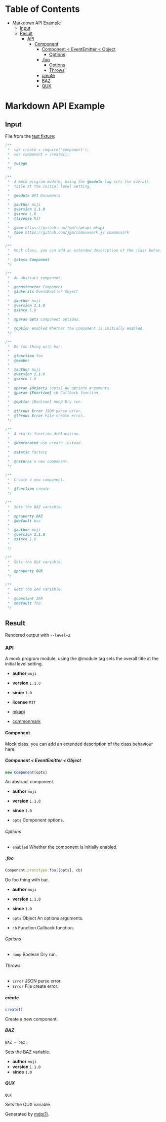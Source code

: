 Table of Contents
=================

* [Markdown API Example](#markdown-api-example)
  * [Input](#input)
  * [Result](#result)
    * [API](#api)
      * [Component](#component)
        * [Component < EventEmitter < Object](#component-eventemitter-object)
          * [Options](#options)
        * [.foo](#foo)
          * [Options](#options-1)
          * [Throws](#throws)
        * [create](#create)
        * [BAZ](#baz)
        * [QUX](#qux)

Markdown API Example
====================

## Input

File from the [test fixture](https://github.com/tmpfs/mkapi/blob/master/test/spec/full.js):

```javascript
/**
 *  var create = require('component');
 *  var component = create();
 *
 *  @usage
 */

/**
 *  A mock program module, using the @module tag sets the overall 
 *  title at the initial level setting.
 *
 *  @module API Documents
 *
 *  @author muji
 *  @version 1.1.0
 *  @since 1.0
 *  @license MIT
 *
 *  @see https://github.com/tmpfs/mkapi mkapi
 *  @see https://github.com/jgm/commonmark.js commonmark
 */

/**
 *  Mock class, you can add an extended description of the class behaviour here.
 *
 *  @class Component
 */

/**
 *  An abstract component.
 *
 *  @constructor Component
 *  @inherits EventEmitter Object
 *
 *  @author muji
 *  @version 1.1.0
 *  @since 1.0
 *
 *  @param opts Component options.
 *
 *  @option enabled Whether the component is initially enabled.
 */

/** 
 *  Do foo thing with bar.
 *
 *  @function foo
 *  @member
 *
 *  @author muji
 *  @version 1.1.0
 *  @since 1.0
 *
 *  @param {Object} [opts] An options arguments.
 *  @param {Function} cb Callback function.
 *
 *  @option {Boolean} noop Dry run.
 *
 *  @throws Error JSON parse error.
 *  @throws Error File create error.
 */

/**
 *  A static function declaration.
 *
 *  @deprecated use create instead.
 *  
 *  @static factory
 *
 *  @returns a new component.
 */

/**
 *  Create a new component.
 *
 *  @function create
 */

/**
 *  Sets the BAZ variable.
 *
 *  @property BAZ
 *  @default baz
 *
 *  @author muji
 *  @version 1.1.0
 *  @since 1.0
 *
 */

/**
 *  Sets the QUX variable.
 *
 *  @property QUX
 */

/**
 *  Gets the ZAR variable.
 *
 *  @constant ZAR
 *  @default foo
 */
```

## Result

Rendered output with `--level=2`:

### API

A mock program module, using the @module tag sets the overall
title at the initial level setting.

* **author** `muji`
* **version** `1.1.0`
* **since** `1.0`
* **license** `MIT`


* [mkapi](https://github.com/tmpfs/mkapi)


* [commonmark](https://github.com/jgm/commonmark.js)

#### Component

Mock class, you can add an extended description of the class behaviour here.

##### Component < EventEmitter < Object

```javascript
new Component(opts)
```

An abstract component.

* **author** `muji`
* **version** `1.1.0`
* **since** `1.0`


* `opts` Component options.



###### Options

* `enabled` Whether the component is initially enabled.

##### .foo

```javascript
Component.prototype.foo([opts], cb)
```

Do foo thing with bar.

* **author** `muji`
* **version** `1.1.0`
* **since** `1.0`


* `opts` Object An options arguments.


* `cb` Function Callback function.

###### Options

* `noop` Boolean Dry run.

###### Throws

* `Error` JSON parse error.
* `Error` File create error.

##### create

```javascript
create()
```

Create a new component.

##### BAZ

```javascript
BAZ = baz;
```

Sets the BAZ variable.

* **author** `muji`
* **version** `1.1.0`
* **since** `1.0`

##### QUX

```javascript
QUX
```

Sets the QUX variable.

Generated by [mdp(1)](https://github.com/tmpfs/mdp).

